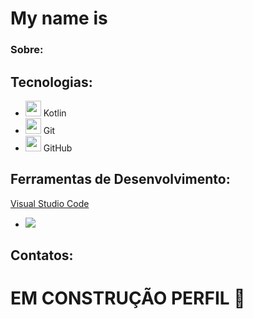 # My name is 

### Sobre: 

## Tecnologias: 
- <img src="https://upload.wikimedia.org/wikipedia/commons/0/06/Kotlin_Icon.svg" width="25px"> Kotlin
- <img src="https://upload.wikimedia.org/wikipedia/commons/3/3f/Git_icon.svg" width="25px"> Git
- <img src="https://upload.wikimedia.org/wikipedia/commons/9/91/Octicons-mark-github.svg" width="25px"> GitHub
## Ferramentas de Desenvolvimento: 
[Visual Studio Code](https://img.shields.io/badge/-Visual%20Studio%20Code-333333?style=flat&logo=visual-studio-code&logoColor=007ACC)

- <img src="https://upload.wikimedia.org/wikipedia/commons/9/9a/Visual_Studio_Code_1.35_icon.svg">

## Contatos:

# EM CONSTRUÇÃO PERFIL 🫠
